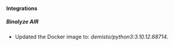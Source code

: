 #### Integrations
##### Binalyze AIR
- Updated the Docker image to: *demisto/python3:3.10.12.68714*.
